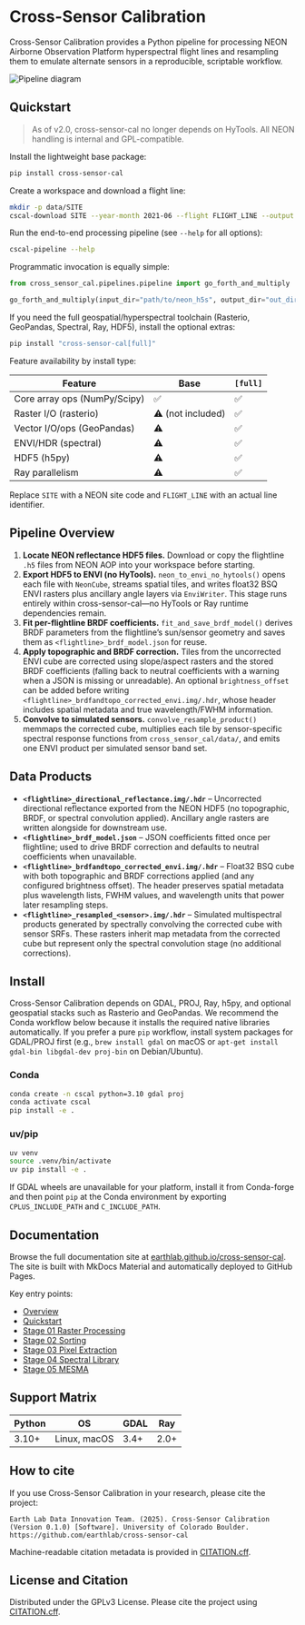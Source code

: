 # Cross-Sensor Calibration

Cross-Sensor Calibration provides a Python pipeline for processing NEON Airborne Observation Platform hyperspectral flight lines and resampling them to emulate alternate sensors in a reproducible, scriptable workflow.

![Pipeline diagram](docs/img/pipeline.png)

## Quickstart

> As of v2.0, cross-sensor-cal no longer depends on HyTools. All NEON handling is internal and GPL-compatible.

Install the lightweight base package:

```bash
pip install cross-sensor-cal
```

Create a workspace and download a flight line:

```bash
mkdir -p data/SITE
cscal-download SITE --year-month 2021-06 --flight FLIGHT_LINE --output data
```

Run the end-to-end processing pipeline (see `--help` for all options):

```bash
cscal-pipeline --help
```

Programmatic invocation is equally simple:

```python
from cross_sensor_cal.pipelines.pipeline import go_forth_and_multiply

go_forth_and_multiply(input_dir="path/to/neon_h5s", output_dir="out_dir")
```

If you need the full geospatial/hyperspectral toolchain (Rasterio, GeoPandas, Spectral, Ray, HDF5),
install the optional extras:

```bash
pip install "cross-sensor-cal[full]"
```

Feature availability by install type:

| Feature | Base | `[full]` |
|---|---|---|
| Core array ops (NumPy/Scipy) | ✅ | ✅ |
| Raster I/O (rasterio) | ⚠️ (not included) | ✅ |
| Vector I/O/ops (GeoPandas) | ⚠️ | ✅ |
| ENVI/HDR (spectral) | ⚠️ | ✅ |
| HDF5 (h5py) | ⚠️ | ✅ |
| Ray parallelism | ⚠️ | ✅ |

Replace `SITE` with a NEON site code and `FLIGHT_LINE` with an actual line identifier.

## Pipeline Overview

1. **Locate NEON reflectance HDF5 files.** Download or copy the flightline `.h5` files from NEON AOP into your workspace before starting.
2. **Export HDF5 to ENVI (no HyTools).** `neon_to_envi_no_hytools()` opens each file with `NeonCube`, streams spatial tiles, and writes float32 BSQ ENVI rasters plus ancillary angle layers via `EnviWriter`. This stage runs entirely within cross-sensor-cal—no HyTools or Ray runtime dependencies remain.
3. **Fit per-flightline BRDF coefficients.** `fit_and_save_brdf_model()` derives BRDF parameters from the flightline’s sun/sensor geometry and saves them as `<flightline>_brdf_model.json` for reuse.
4. **Apply topographic and BRDF correction.** Tiles from the uncorrected ENVI cube are corrected using slope/aspect rasters and the stored BRDF coefficients (falling back to neutral coefficients with a warning when a JSON is missing or unreadable). An optional `brightness_offset` can be added before writing `<flightline>_brdfandtopo_corrected_envi.img/.hdr`, whose header includes spatial metadata and true wavelength/FWHM information.
5. **Convolve to simulated sensors.** `convolve_resample_product()` memmaps the corrected cube, multiplies each tile by sensor-specific spectral response functions from `cross_sensor_cal/data/`, and emits one ENVI product per simulated sensor band set.

## Data Products

- **`<flightline>_directional_reflectance.img/.hdr`** – Uncorrected directional reflectance exported from the NEON HDF5 (no topographic, BRDF, or spectral convolution applied). Ancillary angle rasters are written alongside for downstream use.
- **`<flightline>_brdf_model.json`** – JSON coefficients fitted once per flightline; used to drive BRDF correction and defaults to neutral coefficients when unavailable.
- **`<flightline>_brdfandtopo_corrected_envi.img/.hdr`** – Float32 BSQ cube with both topographic and BRDF corrections applied (and any configured brightness offset). The header preserves spatial metadata plus wavelength lists, FWHM values, and wavelength units that power later resampling steps.
- **`<flightline>_resampled_<sensor>.img/.hdr`** – Simulated multispectral products generated by spectrally convolving the corrected cube with sensor SRFs. These rasters inherit map metadata from the corrected cube but represent only the spectral convolution stage (no additional corrections).

## Install

Cross-Sensor Calibration depends on GDAL, PROJ, Ray, h5py, and optional geospatial stacks such as Rasterio and GeoPandas. We recommend the Conda workflow below because it installs the required native libraries automatically. If you prefer a pure `pip` workflow, install system packages for GDAL/PROJ first (e.g., `brew install gdal` on macOS or `apt-get install gdal-bin libgdal-dev proj-bin` on Debian/Ubuntu).

### Conda

```bash
conda create -n cscal python=3.10 gdal proj
conda activate cscal
pip install -e .
```

### uv/pip

```bash
uv venv
source .venv/bin/activate
uv pip install -e .
```

If GDAL wheels are unavailable for your platform, install it from Conda-forge and then point `pip` at the Conda environment by exporting `CPLUS_INCLUDE_PATH` and `C_INCLUDE_PATH`.

## Documentation

Browse the full documentation site at
[earthlab.github.io/cross-sensor-cal](https://earthlab.github.io/cross-sensor-cal).
The site is built with MkDocs Material and automatically deployed to GitHub
Pages.

Key entry points:

- [Overview](docs/overview.md)
- [Quickstart](docs/quickstart.md)
- [Stage 01 Raster Processing](docs/stage-01-raster-processing.md)
- [Stage 02 Sorting](docs/stage-02-sorting.md)
- [Stage 03 Pixel Extraction](docs/stage-03-pixel-extraction.md)
- [Stage 04 Spectral Library](docs/stage-04-spectral-library.md)
- [Stage 05 MESMA](docs/stage-05-mesma.md)

## Support Matrix

| Python | OS            | GDAL | Ray |
|--------|---------------|------|-----|
| 3.10+  | Linux, macOS  | 3.4+ | 2.0+ |

## How to cite

If you use Cross-Sensor Calibration in your research, please cite the project:

```
Earth Lab Data Innovation Team. (2025). Cross-Sensor Calibration (Version 0.1.0) [Software]. University of Colorado Boulder. https://github.com/earthlab/cross-sensor-cal
```

Machine-readable citation metadata is provided in [CITATION.cff](CITATION.cff).

## License and Citation

Distributed under the GPLv3 License. Please cite the project using [CITATION.cff](CITATION.cff).

